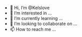 - 👋 Hi, I’m @Kelslove
- 👀 I’m interested in ...
- 🌱 I’m currently learning ...
- 💞️ I’m looking to collaborate on ...
- 📫 How to reach me ...

<!---
Kelslove/Kelslove is a ✨ special ✨ repository because its `README.md` (this file) appears on your GitHub profile.
You can click the Preview link to take a look at your changes.
--->
